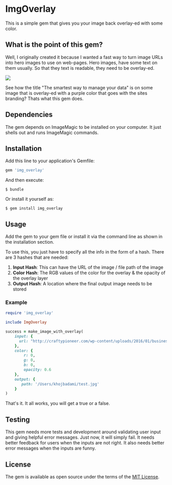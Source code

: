# ImgOverlay

This is a simple gem that gives you your image back overlay-ed with some color.

## What is the point of this gem?

Well, I originally created it because I wanted a fast way to turn image URLs into hero images to use on web-pages. Hero images, have some text on them usually. So that they text is readable, they need to be overlay-ed.

![](https://static.wixstatic.com/media/09e926b98b2149c7ba461062b8a64f47.jpg)

See how the title "The smartest way to manage your data" is on some image that is overlay-ed with a purple color that goes with the sites branding? Thats what this gem does.

## Dependencies

The gem depends on ImageMagic to be installed on your computer. It just shells out and runs ImageMagic commands.

## Installation

Add this line to your application's Gemfile:

```ruby
gem 'img_overlay'
```

And then execute:

    $ bundle

Or install it yourself as:

    $ gem install img_overlay

## Usage

Add the gem to your gem file or install it via the command line as shown in the installation section.

To use this, you just have to specify all the info in the form of a hash. There are 3 hashes that are needed:

1. **Input Hash**: This can have the URL of the image / file path of the image
2. **Color Hash**: The RGB values of the color for the overlay & the opacity of the overlay layer
3. **Output Hash**: A location where the final output image needs to be stored

### Example

```ruby
require 'img_overlay'

include ImgOverlay

success = make_image_with_overlay(
    input: {
      url: "http://craftypioneer.com/wp-content/uploads/2016/01/businessMeeting.jpg" 
    },
    color: {
        r: 0,
        g: 0,
        b: 0,
        opacity: 0.6
    },
    output: {
       path: '/Users/khojbadami/test.jpg'
    }
)
```

That's it. It all works, you will get a true or a false.

## Testing

This gem needs more tests and development around validating user input and giving helpful error messages. Just now, it will simply fail. It needs better feedback for users when the inputs are not right. It also needs better error messages when the inputs are funny.

## License

The gem is available as open source under the terms of the [MIT License](http://opensource.org/licenses/MIT).

